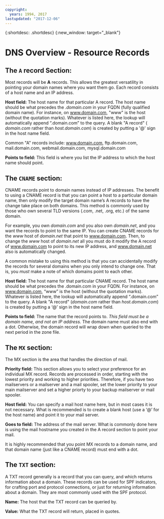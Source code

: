 ```yaml
---
copyright:
  years: 1994, 2017
lastupdated: "2017-12-06"
---
```


{:shortdesc: .shortdesc}
{:new_window: target="_blank"}

# DNS Overview - Resource Records

## The `A` record Section:

Most records will be **A** records. This allows the greatest versatility in pointing your domain names where you want them go. Each record consists of a host name and an IP address.

**Host field:** The host name for that particular A record. The host name should be what precedes the _.domain.com_ in your FQDN (fully qualified domain name). For instance, on www.domain.com, "www" is the host (without the quotation marks). Whatever is listed here, the lookup will automatically append “.domain.com” to the query. A blank "A record" ( _domain.com_ rather than _host.domain.com_) is created by putting a '@' sign in the host name field.

Common "A" records include: www.domain.com, ftp.domain.com, mail.domain.com, webmail.domain.com, mysql.domain.com

**Points to field:** This field is where you list the IP address to which the host name should point.

## The `CNAME` section:

CNAME records point to domain names instead of IP addresses. The benefit to using a CNAME record is that you can point a host to a particular domain name, then only modify the target domain name’s A records to have the change take place on both domains. This method is commonly used by those who own several TLD versions (.com, .net, .org, etc.) of the same domain.

For example, you own _domain.com_ and you also own _domain.net_, and you want the records to point to the same IP. You can create CNAME records for the _www_ host of _domain.net_ that point to www.domain.com. Then, to change the _www_ host of _domain.net_ all you must do it modify the A record of www.domain.com to point to its new IP address, and www.domain.net also is automatically changed.

A common mistake to using this method is that you can accidentally modify the records for several domains when you only intend to change one. That is, you _must_ make a note of which domains point to each other.

**Host field:** The host name for that particular CNAME record. The host name should be what precedes the .domain.com in your FQDN. For instance, on www.domain.com, “www” is the host (without the quotation marks). Whatever is listed here, the lookup will automatically append “.domain.com” to the query. A blank "A record" (_domain.com_ rather than _host.domain.com_) is created by putting a ‘@’ sign in the host name field.

**Points to field:** The name that the record points to. _This field must be a domain name, and not an IP address._ The domain name must also end with a dot. Otherwise, the domain record will wrap down when queried to the next period in the zone file.

## The `MX` section:

The MX section is the area that handles the direction of mail.

**Priority field:** This section allows you to select your preference for an individual MX record. Records are processed in order, starting with the lowest priority and working to higher priorities. Therefore, if you have two mailservers or a mailserver and a mail spooler, set the lower priority to your main mailserver and set a higher priorty to your backup mailserver or mail spooler.

**Host field:** You can specify a mail host name here, but in most cases it is not necessary. What is recommended is to create a blank host (use a ‘@’ for the host name) and point it to your mail server.

**Goes to field:** The address of the mail server. What is commonly done here is using the mail hostname you created in the A record section to point your mail.

It is highly recommended that you point MX records to a domain name, and that domain name (just like a CNAME record) must end with a dot.

## The `TXT` section:

A TXT record generally is a record that you can query, and which returns information about a domain. These records can be used for SPF indicators, for crafting port and protocol connections, or just for returning information about a domain. They are most commonly used with the SPF protocol.

**Name:** The host that the TXT record can be queried by.

**Value:** What the TXT record will return, placed in quotes.
